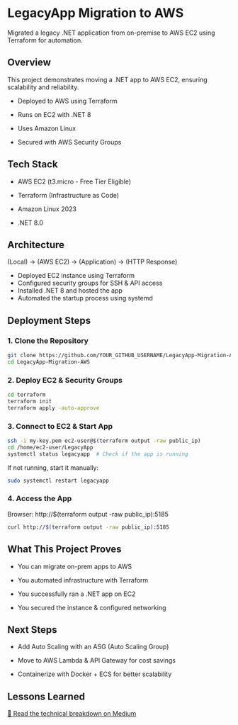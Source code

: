 # LegacyApp Migration to AWS 

Migrated a legacy .NET application from on-premise to AWS EC2 using Terraform for automation.

## Overview 

This project demonstrates moving a .NET app to AWS EC2, ensuring scalability and reliability.

- Deployed to AWS using Terraform

- Runs on EC2 with .NET 8

- Uses Amazon Linux

- Secured with AWS Security Groups

## Tech Stack  

- AWS EC2 (t3.micro - Free Tier Eligible)

- Terraform (Infrastructure as Code)

- Amazon Linux 2023

- .NET 8.0

## Architecture  

(Local) → (AWS EC2) → (Application) → (HTTP Response)

- Deployed EC2 instance using Terraform
- Configured security groups for SSH & API access
- Installed .NET 8 and hosted the app
- Automated the startup process using systemd

## Deployment Steps 

### 1. Clone the Repository
```bash
git clone https://github.com/YOUR_GITHUB_USERNAME/LegacyApp-Migration-AWS.git
cd LegacyApp-Migration-AWS
```

### 2. Deploy EC2 & Security Groups
```bash
cd terraform
terraform init
terraform apply -auto-approve
```

### 3. Connect to EC2 & Start App

```bash
ssh -i my-key.pem ec2-user@$(terraform output -raw public_ip)
cd /home/ec2-user/LegacyApp
systemctl status legacyapp  # Check if the app is running
```

If not running, start it manually:
```bash
sudo systemctl restart legacyapp
```

### 4. Access the App

Browser: http://$(terraform output -raw public_ip):5185

```bash
curl http://$(terraform output -raw public_ip):5185
```

## What This Project Proves  

- You can migrate on-prem apps to AWS

- You automated infrastructure with Terraform

- You successfully ran a .NET app on EC2

- You secured the instance & configured networking

## Next Steps  

- Add Auto Scaling with an ASG (Auto Scaling Group)

- Move to AWS Lambda & API Gateway for cost savings

- Containerize with Docker + ECS for better scalability

## Lessons Learned  
[🔗 Read the technical breakdown on Medium ](https://medium.com/@luanmacek/building-a-serverless-api-with-aws-lambda-api-gateway-dynamodb-22c9bb06ef5b)
